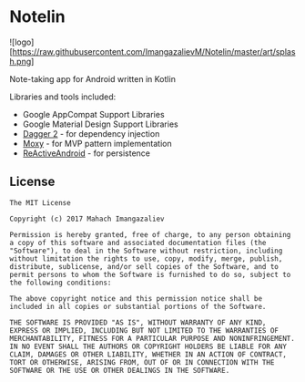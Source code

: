 # Notelin

![logo][https://raw.githubusercontent.com/ImangazalievM/Notelin/master/art/splash.png]

Note-taking app  for Android written in Kotlin

Libraries and tools included:

- Google AppCompat Support Libraries
- Google Material Design Support Libraries
- [Dagger 2](https://github.com/google/dagger) - for dependency injection
- [Moxy](https://github.com/Arello-Mobile/Moxy) - for MVP pattern implementation
- [ReActiveAndroid](https://github.com/ImangazalievM/ReActiveAndroid) - for persistence


## License

```
The MIT License

Copyright (c) 2017 Mahach Imangazaliev

Permission is hereby granted, free of charge, to any person obtaining a copy of this software and associated documentation files (the "Software"), to deal in the Software without restriction, including without limitation the rights to use, copy, modify, merge, publish, distribute, sublicense, and/or sell copies of the Software, and to permit persons to whom the Software is furnished to do so, subject to the following conditions:

The above copyright notice and this permission notice shall be included in all copies or substantial portions of the Software.

THE SOFTWARE IS PROVIDED "AS IS", WITHOUT WARRANTY OF ANY KIND, EXPRESS OR IMPLIED, INCLUDING BUT NOT LIMITED TO THE WARRANTIES OF MERCHANTABILITY, FITNESS FOR A PARTICULAR PURPOSE AND NONINFRINGEMENT. IN NO EVENT SHALL THE AUTHORS OR COPYRIGHT HOLDERS BE LIABLE FOR ANY CLAIM, DAMAGES OR OTHER LIABILITY, WHETHER IN AN ACTION OF CONTRACT, TORT OR OTHERWISE, ARISING FROM, OUT OF OR IN CONNECTION WITH THE SOFTWARE OR THE USE OR OTHER DEALINGS IN THE SOFTWARE.
```